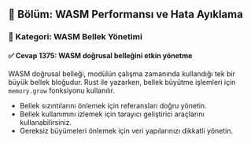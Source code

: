 ## 📘 Bölüm: WASM Performansı ve Hata Ayıklama
### 🔹 Kategori: WASM Bellek Yönetimi
#### ✅ Cevap 1375: WASM doğrusal belleğini etkin yönetme

WASM doğrusal belleği, modülün çalışma zamanında kullandığı tek bir büyük bellek bloğudur. Rust ile yazarken, bellek büyütme işlemleri için `memory.grow` fonksiyonu kullanılır.

- Bellek sızıntılarını önlemek için referansları doğru yönetin.
- Bellek kullanımını izlemek için tarayıcı geliştirici araçlarını kullanabilirsiniz.
- Gereksiz büyümeleri önlemek için veri yapılarınızı dikkatli yönetin.
